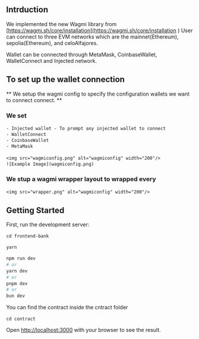 ## Intrduction 
 
We implemented the new Wagmi library from [https://wagmi.sh/core/installation](https://wagmi.sh/core/installation )
User can connect to three EVM networks which are the mainnet(Ethereum), sepolia(Ethereum), and celoAlfajores.

Wallet can be connected through MetaMask, CoinbaseWallet, WalletConnect and Injected network.

##  To set up the wallet connection 


** We setup the wagmi config to specify the configuration wallets we want to connect connect. **

 ### We set
    - Injected wallet - To prompt any injected wallet to connect
    - WalletConnect
    - CoinbaseWallet
    - MetaMask

    <img src="wagmiconfig.png" alt="wagmiconfig" width="200"/>
    ![Example Image](wagmiconfig.png)






### We stup a wagmi wrapper layout to wrapped every
    
    <img src="wrapper.png" alt="wagmiconfig" width="200"/>


## Getting Started

First, run the development server:

```
cd frontend-bank 
```

``` 
yarn  
```


```bash
npm run dev
# or
yarn dev
# or
pnpm dev
# or
bun dev
```

You can find the contract inside the cntract folder

```
cd contract
```





Open [http://localhost:3000](http://localhost:3000) with your browser to see the result.
